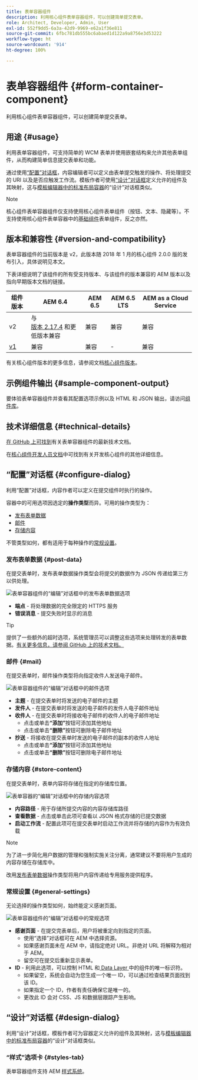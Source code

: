 ```yaml
---
title: 表单容器组件
description: 利用核心组件表单容器组件，可以创建简单提交表单。
role: Architect, Developer, Admin, User
exl-id: 552f9dd5-6a3a-42d9-9969-e62a1f36e811
source-git-commit: 6fbc781db555bc6abaed1d122a9a8756e3d53222
workflow-type: ht
source-wordcount: '914'
ht-degree: 100%

---
```


# 表单容器组件 {#form-container-component}

利用核心组件表单容器组件，可以创建简单提交表单。

## 用途 {#usage}

利用表单容器组件，可支持简单的 WCM 表单并使用嵌套结构来允许其他表单组件，从而构建简单信息提交表单和功能。

通过使用[“配置”对话框](#configure-dialog)，内容编辑者可以定义由表单提交触发的操作、将处理提交的 URl 以及是否应触发工作流。模板作者可使用[“设计”对话框](#design-dialog)定义允许的组件及其映射，这与[模板编辑器中的标准布局容器](https://experienceleague.adobe.com/docs/experience-manager-cloud-service/sites/authoring/features/templates.html)的“设计”对话框类似。

>[!NOTE]
>
>核心组件表单容器组件仅支持使用核心组件表单组件（按钮、文本、隐藏等）。不支持使用核心组件表单容器中的[基础组件](https://experienceleague.adobe.com/docs/experience-manager-65/authoring/siteandpage/default-components-foundation.html)表单组件，反之亦然。

## 版本和兼容性 {#version-and-compatibility}

表单容器组件的当前版本是 v2，此版本随 2018 年 1 月的核心组件 2.0.0 版的发布引入，具体说明见本文。

下表详细说明了该组件的所有受支持版本、与该组件的版本兼容的 AEM 版本以及指向早期版本文档的链接。

| 组件版本 | AEM 6.4 | AEM 6.5 | AEM 6.5 LTS | AEM as a Cloud Service |
|--- |--- |--- |---|---|
| v2 | 与<br>[版本 2.17.4](/help/versions.md) 和更低版本兼容 | 兼容 | 兼容 | 兼容 |
| [v1](/help/components/v1/form-container-v1.md) | 兼容 | 兼容 | - | 兼容 |

有关核心组件版本的更多信息，请参阅文档[核心组件版本](/help/versions.md)。

## 示例组件输出 {#sample-component-output}

要体验表单容器组件并查看其配置选项示例以及 HTML 和 JSON 输出，请访问[组件库](https://adobe.com/go/aem_cmp_library_form_container_cn)。

## 技术详细信息 {#technical-details}

[在 GitHub 上可找到](https://adobe.com/go/aem_cmp_tech_form_container_v2_cn)有关表单容器组件的最新技术文档。

在[核心组件开发人员文档](/help/developing/overview.md)中可找到有关开发核心组件的其他详细信息。

## “配置”对话框 {#configure-dialog}

利用“配置”对话框，内容作者可以定义在提交组件时执行的操作。

容器中的可用选项因选定的&#x200B;**操作类型**&#x200B;而异。可用的操作类型为：

* [发布表单数据](#post-data)
* [邮件](#mail)
* [存储内容](#store-content)

不管类型如何，都有适用于每种操作的[常规设置](#general-settings)。

### 发布表单数据 {#post-data}

在提交表单时，发布表单数据操作类型会将提交的数据作为 JSON 传递给第三方以供处理。

![表单容器组件的“编辑”对话框中的发布表单数据选项](/help/assets/form-container-edit-post.png)

* **端点** - 将处理数据的完全限定的 HTTPS 服务
* **错误消息** - 提交失败时显示的消息

>[!TIP]
>提供了一些额外的超时选项，系统管理员可以调整这些选项来处理转发的表单数据。[有关更多信息，请参阅 GitHub 上的技术文档。](https://github.com/adobe/aem-core-wcm-components/tree/master/content/src/content/jcr_root/apps/core/wcm/components/form/actions/rpc)

### 邮件 {#mail}

在提交表单时，邮件操作类型将向指定收件人发送电子邮件。

![表单容器组件的“编辑”对话框中的邮件选项](/help/assets/form-container-edit-mail.png)

* **主题** - 在提交表单时将发送的电子邮件的主题
* **发件人** - 在提交表单时将发送的电子邮件的发件人电子邮件地址
* **收件人** - 在提交表单时将接收电子邮件的收件人的电子邮件地址
   * 点击或单击&#x200B;**“添加”**&#x200B;按钮可添加其他地址
   * 点击或单击&#x200B;**“删除”**&#x200B;按钮可删除电子邮件地址
* **抄送** - 将接收在提交表单时发送的电子邮件的副本的收件人地址
   * 点击或单击&#x200B;**“添加”**&#x200B;按钮可添加其他地址
   * 点击或单击&#x200B;**“删除”**&#x200B;按钮可删除电子邮件地址

### 存储内容 {#store-content}

在提交表单时，表单内容将存储在指定的存储库位置。

![表单容器的“编辑”对话框中的存储内容选项](/help/assets/form-container-edit-store.png)

* **内容路径** - 用于存储所提交内容的内容存储库路径
* **查看数据** - 点击或单击此项可查看以 JSON 格式存储的已提交数据
* **启动工作流** - 配置此项可在提交表单时启动工作流并将存储的内容作为有效负载

>[!NOTE]
>
>为了进一步简化用户数据的管理和强制实施关注分离，通常建议不要将用户生成的内容存储在存储库中。
>
>改用[发布表单数据](#post-data)操作类型将用户内容传递给专用服务提供程序。

### 常规设置 {#general-settings}

无论选择的操作类型如何，始终能定义感谢页面。

![表单容器组件的“编辑”对话框中的常规选项](/help/assets/form-container-edit-general.png)

* **感谢页面** - 在提交完表单后，用户将被重定向到指定的页面。
   * 使用“选择”对话框可在 AEM 中选择资源。
   * 如果感谢页面未在 AEM 中，请指定绝对 URL。非绝对 URL 将解释为相对于 AEM。
   * 留空可在提交后重新显示表单。
* **ID** - 利用此选项，可以控制 HTML 和[ Data Layer ](/help/developing/data-layer/overview.md)中的组件的唯一标识符。
   * 如果留空，系统会自动为您生成一个唯一 ID，可以通过检查结果页面找到该 ID。
   * 如果指定一个 ID，作者有责任确保它是唯一的。
   * 更改此 ID 会对 CSS、JS 和数据层跟踪产生影响。

## “设计”对话框 {#design-dialog}

利用“设计”对话框，模板作者可为容器定义允许的组件及其映射，这与[模板编辑器中的标准布局容器](https://experienceleague.adobe.com/docs/experience-manager-cloud-service/sites/authoring/features/templates.html)的“设计”对话框类似。

### “样式”选项卡 {#styles-tab}

表单容器组件支持 AEM [样式系统](/help/get-started/authoring.md#component-styling)。
